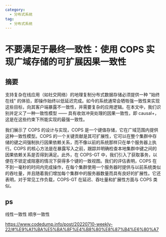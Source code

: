 ```yaml
---
category: 
  - 分布式系统
tag:
  - 分布式系统
---
```


# 不要满足于最终一致性：使用 COPS 实现广域存储的可扩展因果一致性

## 摘要

支持复杂在线应用（如社交网络）的地理复制分布式数据存储必须提供一种 "始终在线" 的体验，即操作始终以低延迟完成。如今的系统通常会牺牲强一致性来实现这些目标，向其客户端暴露不一致性，并需要复杂的应用逻辑。在本文中，我们识别并定义了一种一致性模型 —— 具有收敛冲突处理的因果一致性，即 causal+，这是在这些约束下所能实现的最强一致性。

我们展示了 COPS 的设计与实现，COPS 是一个键值存储，它在广域范围内提供这种一致性模型。COPS 的一个关键贡献是其可扩展性，它可以在整个集群中存储的键之间强制执行因果依赖关系，而不像以前的系统那样只在单个服务器上执行。COPS 的核心方法是在暴露写入之前，跟踪并明确检查本地集群中键之间的因果依赖关系是否得到满足。此外，在 COPS-GT 中，我们引入了获取事务，以便在不锁定或阻塞的情况下获得多个键的一致视图。我们的评估表明，COPS 在不到一毫秒的时间内完成操作，在每个集群使用一个服务器时提供与以前系统类似的吞吐量，并且随着我们增加每个集群中的服务器数量而具有良好的扩展性。它还表明，对于常见工作负载，COPS-GT 在延迟、吞吐量和扩展性方面与 COPS 类似。


## ps

线性一致性 顺序一致性

https://www.codedump.info/post/20220710-weekly-22/#%E9%A1%BA%E5%BA%8F%E4%B8%80%E8%87%B4%E6%80%A7